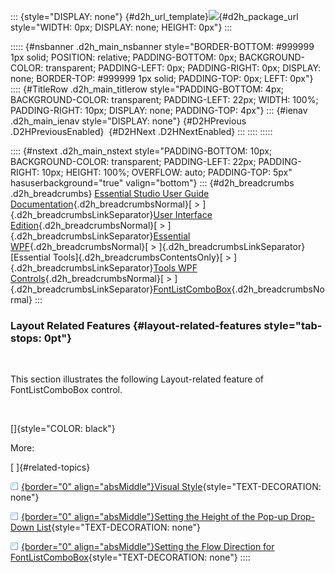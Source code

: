 ::: {style="DISPLAY: none"}
[](ms-xhelp:///?Id=d2h_url_template){#d2h_url_template}![](!package_url!){#d2h_package_url style="WIDTH: 0px; DISPLAY: none; HEIGHT: 0px"}
:::

::::: {#nsbanner .d2h_main_nsbanner style="BORDER-BOTTOM: #999999 1px solid; POSITION: relative; PADDING-BOTTOM: 0px; BACKGROUND-COLOR: transparent; PADDING-LEFT: 0px; PADDING-RIGHT: 0px; DISPLAY: none; BORDER-TOP: #999999 1px solid; PADDING-TOP: 0px; LEFT: 0px"}
:::: {#TitleRow .d2h_main_titlerow style="PADDING-BOTTOM: 4px; BACKGROUND-COLOR: transparent; PADDING-LEFT: 22px; WIDTH: 100%; PADDING-RIGHT: 10px; DISPLAY: none; PADDING-TOP: 4px"}
::: {#ienav .d2h_main_ienav style="DISPLAY: none"}
[](ms-xhelp:///?Id=984b9896-eef5-4fb5-8b4a-6c73c3106bb7){#D2HPrevious .D2HPreviousEnabled}  [](ms-xhelp:///?Id=f892cbcb-c20d-4827-9d49-aa271e67c2bc){#D2HNext .D2HNextEnabled}
:::
::::
:::::

:::: {#nstext .d2h_main_nstext style="PADDING-BOTTOM: 10px; BACKGROUND-COLOR: transparent; PADDING-LEFT: 22px; PADDING-RIGHT: 10px; HEIGHT: 100%; OVERFLOW: auto; PADDING-TOP: 5px" hasuserbackground="true" valign="bottom"}
::: {#d2h_breadcrumbs .d2h_breadcrumbs}
[Essential Studio User Guide Documentation](ms-xhelp:///?Id=12457748-09e3-4d74-a240-8e049cedf030){.d2h_breadcrumbsNormal}[ \> ]{.d2h_breadcrumbsLinkSeparator}[User Interface Edition](ms-xhelp:///?Id=c29296b7-531c-413b-a0ec-488ca1f7f669){.d2h_breadcrumbsNormal}[ \> ]{.d2h_breadcrumbsLinkSeparator}[Essential WPF](ms-xhelp:///?Id=7f4f82c5-151c-4262-94d0-75c4626c77bc){.d2h_breadcrumbsNormal}[ \> ]{.d2h_breadcrumbsLinkSeparator}[Essential Tools]{.d2h_breadcrumbsContentsOnly}[ \> ]{.d2h_breadcrumbsLinkSeparator}[Tools WPF Controls](ms-xhelp:///?Id=2ea58a12-9426-4a63-96b4-89eb80232c2c){.d2h_breadcrumbsNormal}[ \> ]{.d2h_breadcrumbsLinkSeparator}[FontListComboBox](ms-xhelp:///?Id=92efcb0f-bf91-4aa8-a727-f0e2df18ddd3){.d2h_breadcrumbsNormal}
:::

### Layout Related Features {#layout-related-features style="tab-stops: 0pt"}

 

This section illustrates the following Layout-related feature of FontListComboBox control.

 

[]{style="COLOR: black"} 

More:

[ ]{#related-topics}

[![](button.gif){border="0" align="absMiddle"}Visual Style](ms-xhelp:///?Id=933651ad-a29d-4972-842f-0e4a2bc75add){style="TEXT-DECORATION: none"}

[![](button.gif){border="0" align="absMiddle"}Setting the Height of the Pop-up Drop-Down List](ms-xhelp:///?Id=e3979030-42e1-44c3-a47c-4da17f312205){style="TEXT-DECORATION: none"}

[![](button.gif){border="0" align="absMiddle"}Setting the Flow Direction for FontListComboBox](ms-xhelp:///?Id=e11780fc-2cf8-451f-9c46-1a5b90b2cd12){style="TEXT-DECORATION: none"}
::::
